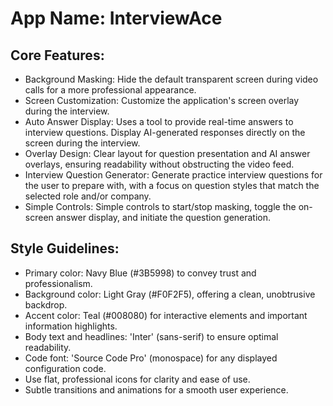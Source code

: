 # **App Name**: InterviewAce

## Core Features:

- Background Masking: Hide the default transparent screen during video calls for a more professional appearance.
- Screen Customization: Customize the application's screen overlay during the interview.
- Auto Answer Display: Uses a tool to provide real-time answers to interview questions. Display AI-generated responses directly on the screen during the interview.
- Overlay Design: Clear layout for question presentation and AI answer overlays, ensuring readability without obstructing the video feed.
- Interview Question Generator: Generate practice interview questions for the user to prepare with, with a focus on question styles that match the selected role and/or company.
- Simple Controls: Simple controls to start/stop masking, toggle the on-screen answer display, and initiate the question generation.

## Style Guidelines:

- Primary color: Navy Blue (#3B5998) to convey trust and professionalism.
- Background color: Light Gray (#F0F2F5), offering a clean, unobtrusive backdrop.
- Accent color: Teal (#008080) for interactive elements and important information highlights.
- Body text and headlines: 'Inter' (sans-serif) to ensure optimal readability.
- Code font: 'Source Code Pro' (monospace) for any displayed configuration code.
- Use flat, professional icons for clarity and ease of use.
- Subtle transitions and animations for a smooth user experience.